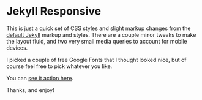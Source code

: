 # Jekyll Responsive

This is just a quick set of CSS styles and slight markup changes from the [default Jekyll](http://jekyllrb.com/) markup and styles. There are a couple minor tweaks to make the layout fluid, and two very small media queries to account for mobile devices.

I picked a couple of free Google Fonts that I thought looked nice, but of course feel free to pick whatever you like.

You can [see it action here](http://dankim.org/jekyll-responsive/).

Thanks, and enjoy!